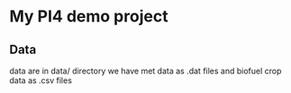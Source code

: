 # My PI4 demo project

## Data

data are in data/ directory 
we have met data as .dat files and biofuel crop data as .csv files 

